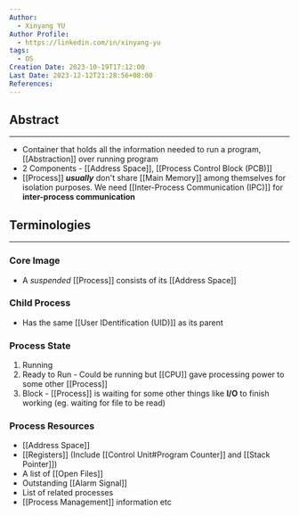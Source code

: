 ```yaml
---
Author:
  - Xinyang YU
Author Profile:
  - https://linkedin.com/in/xinyang-yu
tags:
  - OS
Creation Date: 2023-10-19T17:12:00
Last Date: 2023-12-12T21:28:56+08:00
References: 
---
```


## Abstract
---

- Container that holds all the information needed to run a program, [[Abstraction]] over running program
- 2 Components - [[Address Space]], [[Process Control Block (PCB)]]
- [[Process]] **_usually_** don't share [[Main Memory]] among themselves for isolation purposes. We need [[Inter-Process Communication (IPC)]] for **inter-process communication** 



## Terminologies
---

### Core Image

- A _suspended_ [[Process]] consists of its [[Address Space]]

### Child Process

- Has the same [[User IDentification (UID)]] as its parent
### Process State
1. Running
2. Ready to Run - Could be running but [[CPU]] gave processing power to some other [[Process]]
3. Block - [[Process]] is waiting for some other things like **I/O** to finish working (eg. waiting for file to be read)
### Process Resources
- [[Address Space]]
- [[Registers]] (Include [[Control Unit#Program Counter]] and [[Stack Pointer]])
- A list of [[Open Files]]
- Outstanding [[Alarm Signal]]
- List of related processes
- [[Process Management]] information etc
